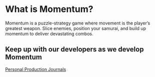 # What is Momentum?
Momentum is a puzzle-strategy game where movement is the player’s greatest weapon. Slice enemies, position your samurai, and build up momentum to deliver devastating combos. 

## Keep up with our developers as we develop Momentum
[Personal Production Journals](./Blogs/Blogs.html)
